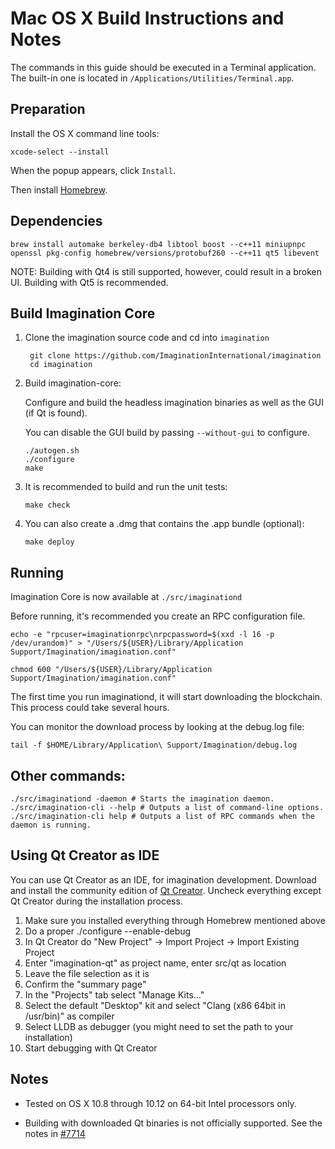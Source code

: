 Mac OS X Build Instructions and Notes
====================================
The commands in this guide should be executed in a Terminal application.
The built-in one is located in `/Applications/Utilities/Terminal.app`.

Preparation
-----------
Install the OS X command line tools:

`xcode-select --install`

When the popup appears, click `Install`.

Then install [Homebrew](http://brew.sh).

Dependencies
----------------------

    brew install automake berkeley-db4 libtool boost --c++11 miniupnpc openssl pkg-config homebrew/versions/protobuf260 --c++11 qt5 libevent

NOTE: Building with Qt4 is still supported, however, could result in a broken UI. Building with Qt5 is recommended.

Build Imagination Core
------------------------

1. Clone the imagination source code and cd into `imagination`

        git clone https://github.com/ImaginationInternational/imagination
        cd imagination

2.  Build imagination-core:

    Configure and build the headless imagination binaries as well as the GUI (if Qt is found).

    You can disable the GUI build by passing `--without-gui` to configure.

        ./autogen.sh
        ./configure
        make

3.  It is recommended to build and run the unit tests:

        make check

4.  You can also create a .dmg that contains the .app bundle (optional):

        make deploy

Running
-------

Imagination Core is now available at `./src/imaginationd`

Before running, it's recommended you create an RPC configuration file.

    echo -e "rpcuser=imaginationrpc\nrpcpassword=$(xxd -l 16 -p /dev/urandom)" > "/Users/${USER}/Library/Application Support/Imagination/imagination.conf"

    chmod 600 "/Users/${USER}/Library/Application Support/Imagination/imagination.conf"

The first time you run imaginationd, it will start downloading the blockchain. This process could take several hours.

You can monitor the download process by looking at the debug.log file:

    tail -f $HOME/Library/Application\ Support/Imagination/debug.log

Other commands:
-------

    ./src/imaginationd -daemon # Starts the imagination daemon.
    ./src/imagination-cli --help # Outputs a list of command-line options.
    ./src/imagination-cli help # Outputs a list of RPC commands when the daemon is running.

Using Qt Creator as IDE
------------------------
You can use Qt Creator as an IDE, for imagination development.
Download and install the community edition of [Qt Creator](https://www.qt.io/download/).
Uncheck everything except Qt Creator during the installation process.

1. Make sure you installed everything through Homebrew mentioned above
2. Do a proper ./configure --enable-debug
3. In Qt Creator do "New Project" -> Import Project -> Import Existing Project
4. Enter "imagination-qt" as project name, enter src/qt as location
5. Leave the file selection as it is
6. Confirm the "summary page"
7. In the "Projects" tab select "Manage Kits..."
8. Select the default "Desktop" kit and select "Clang (x86 64bit in /usr/bin)" as compiler
9. Select LLDB as debugger (you might need to set the path to your installation)
10. Start debugging with Qt Creator

Notes
-----

* Tested on OS X 10.8 through 10.12 on 64-bit Intel processors only.

* Building with downloaded Qt binaries is not officially supported. See the notes in [#7714](https://github.com/bitcoin/bitcoin/issues/7714)
